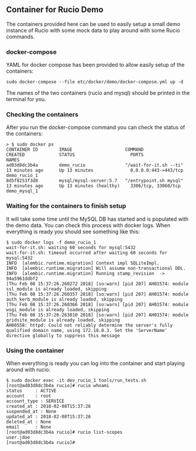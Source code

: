 ## Container for Rucio Demo
The containers provided here can be used to easily setup a small demo instance of Rucio with some mock data to play around with some Rucio commands.

### docker-compose
YAML for docker compose has been provided to allow easily setup of the containers:
```
sudo docker-compose --file etc/docker/demo/docker-compose.yml up -d
```
The names of the two containers (rucio and mysql) should be printed in the terminal for you.

### Checking the containers
After you run the docker-compose command you can check the status of the containers:
```
> $ sudo docker ps
CONTAINER ID        IMAGE                    COMMAND                  CREATED             STATUS                     PORTS                  NAMES
ad03d8dc3b4a        demo_rucio               "/wait-for-it.sh --ti"   13 minutes ago      Up 13 minutes              0.0.0.0:443->443/tcp   demo_rucio_1
8d5f8253f3d8        mysql/mysql-server:5.7   "/entrypoint.sh mysql"   13 minutes ago      Up 13 minutes (healthy)    3306/tcp, 33060/tcp    demo_mysql_1
```

### Waiting for the containers to finish setup
It will take some time until the MySQL DB has started and is populated with the demo data. You can check this process with docker logs. When everything is ready you should see something like this:
```
$ sudo docker logs -f demo_rucio_1
wait-for-it.sh: waiting 60 seconds for mysql:5432
wait-for-it.sh: timeout occurred after waiting 60 seconds for mysql:5432
INFO  [alembic.runtime.migration] Context impl SQLiteImpl.
INFO  [alembic.runtime.migration] Will assume non-transactional DDL.
INFO  [alembic.runtime.migration] Running stamp_revision  -> 94a5961ddbf2
[Thu Feb 08 15:37:26.260272 2018] [so:warn] [pid 207] AH01574: module ssl_module is already loaded, skipping
[Thu Feb 08 15:37:26.260357 2018] [so:warn] [pid 207] AH01574: module auth_kerb_module is already loaded, skipping
[Thu Feb 08 15:37:26.260366 2018] [so:warn] [pid 207] AH01574: module wsgi_module is already loaded, skipping
[Thu Feb 08 15:37:26.263810 2018] [so:warn] [pid 207] AH01574: module gridsite_module is already loaded, skipping
AH00558: httpd: Could not reliably determine the server's fully qualified domain name, using 172.18.0.3. Set the 'ServerName' directive globally to suppress this message
```

### Using the container
When everything is ready you can log into the container and start playing around with rucio:
```
$ sudo docker exec -it dev_rucio_1 tools/run_tests.sh
[root@ad03d8dc3b4a rucio]# rucio whoami
status     : ACTIVE
account    : root
account_type : SERVICE
created_at : 2018-02-08T15:37:26
suspended_at : None
updated_at : 2018-02-08T15:37:26
deleted_at : None
email      : None
[root@ad03d8dc3b4a rucio]# rucio list-scopes
user.jdoe
[root@ad03d8dc3b4a rucio]#
```
